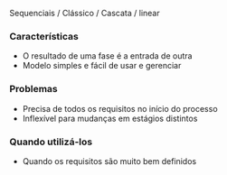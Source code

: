 Sequenciais / Clássico / Cascata / linear
### Características
- O resultado de uma fase é a entrada de outra
- Modelo simples e fácil de usar e gerenciar

### Problemas
- Precisa de todos os requisitos no início do processo
- Inflexível para mudanças em estágios distintos
### Quando utilizá-los
- Quando os requisitos são muito bem definidos

